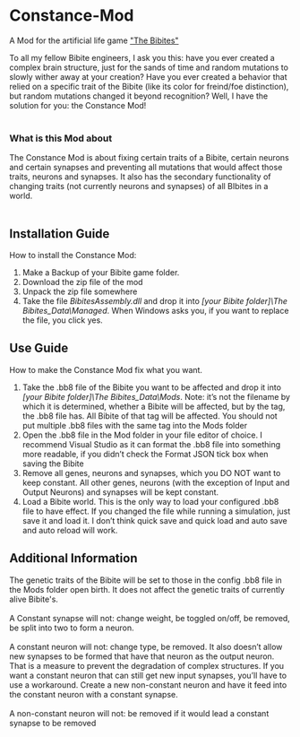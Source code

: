 # Constance-Mod
A Mod for the artificial life game ["The Bibites"](https://leocaussan.itch.io/the-bibites)


To all my fellow Bibite engineers, I ask you this: have you ever created a complex brain structure, just for the sands of time and random mutations to slowly wither away at your creation? Have you ever created a behavior that relied on a specific trait of the Bibite (like its color for freind/foe distinction), but random mutations changed it beyond recognition? Well, I have the solution for you: the Constance Mod! <br /><br />

### What is this Mod about
The Constance Mod is about fixing certain traits of a Bibite, certain neurons and certain synapses and preventing all mutations that would affect those traits, neurons and synapses. It also has the secondary functionality of changing traits (not currently neurons and synapses) of all BIbites in a world. <br /><br />

## Installation Guide
How to install the Constance Mod: 
1)	Make a Backup of your Bibite game folder. 
2)	Download the zip file of the mod
3)	Unpack the zip file somewhere
4)	Take the file *BibitesAssembly.dll* and drop it into *[your Bibite folder]\The Bibites_Data\Managed*. When Windows asks you, if you want to replace the file, you click yes. 

## Use Guide
How to make the Constance Mod fix what you want. 
1)	Take the .bb8 file of the Bibite you want to be affected and drop it into *[your Bibite folder]\The Bibites_Data\Mods*. Note: it’s not the filename by which it is determined, whether a Bibite will be affected, but by the tag, the .bb8 file has. All Bibite of that tag will be affected. You should not put multiple .bb8 files with the same tag into the Mods folder
2)	Open the .bb8 file in the Mod folder in your file editor of choice. I recommend Visual Studio as it can format the .bb8 file into something more readable, if you didn’t check the Format JSON tick box when saving the Bibite
3)	Remove all genes, neurons and synapses, which you DO NOT want to keep constant. All other genes, neurons (with the exception of Input and Output Neurons) and synapses will be kept constant. 
4)	Load a Bibite world. This is the only way to load your configured .bb8 file to have effect. If you changed the file while running a simulation, just save it and load it. I don’t think quick save and quick load and auto save and auto reload will work. 

## Additional Information
The genetic traits of the Bibite will be set to those in the config .bb8 file in the Mods folder open birth. It does not affect the genetic traits of currently alive Bibite's. <br /><br />
A Constant synapse will not: change weight, be toggled on/off, be removed, be split into two to form a neuron. <br /><br />
A constant neuron will not: change type, be removed. It also doesn’t allow new synapses to be formed that have that neuron as the output neuron. That is a measure to prevent the degradation of complex structures. If you want a constant neuron that can still get new input synapses, you’ll have to use a workaround. Create a new non-constant neuron and have it feed into the constant neuron with a constant synapse. <br /><br />
A non-constant neuron will not: be removed if it would lead a constant synapse to be removed
